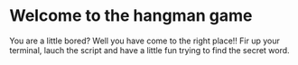 # Welcome to the hangman game

You are a little bored? Well you have come to the right place!!
Fir up your terminal, lauch the script and have a little fun trying to find the secret word.
